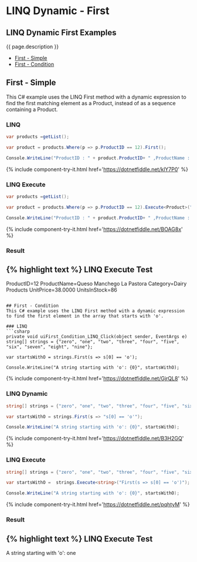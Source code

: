 # LINQ Dynamic - First

## LINQ Dynamic First Examples
{{ page.description }}

- [First - Simple](#first---simple)
- [First - Condition](#first---condition)

## First - Simple
This C# example uses the LINQ First method with a dynamic expression to find the first matching element as a Product, instead of as a sequence containing a Product.

### LINQ
```csharp
var products =getList();

var product = products.Where(p => p.ProductID == 12).First();

Console.WriteLine("ProductID : " + product.ProductID+ " ,ProductName : " + product.ProductName+ " ,Category : "+ product.Category+ " ,UnitPrice : "+ product.UnitPrice+" ,UnitsInStock : "+ product.UnitsInStock);
```
{% include  component-try-it.html href='https://dotnetfiddle.net/klY7P0' %}

### LINQ Execute
```csharp
var products =getList();

var product = products.Where(p => p.ProductID == 12).Execute<Product>("First()");

Console.WriteLine("ProductID : " + product.ProductID+ " ,ProductName : " + product.ProductName+ " ,Category : "+ product.Category+ " ,UnitPrice : "+ product.UnitPrice+" ,UnitsInStock : "+ product.UnitsInStock);
```
{% include  component-try-it.html href='https://dotnetfiddle.net/BOAG8x' %}

### Result
{% highlight text %}
LINQ Execute Test
------------------------------
ProductID=12 ProductName=Queso Manchego La Pastora Category=Dairy Products UnitPrice=38.0000 UnitsInStock=86

```

## First - Condition
This C# example uses the LINQ First method with a dynamic expression to find the first element in the array that starts with 'o'.

### LINQ
```csharp
private void uiFirst_Condition_LINQ_Click(object sender, EventArgs e)
string[] strings = {"zero", "one", "two", "three", "four", "five", "six", "seven", "eight", "nine"};

var startsWithO = strings.First(s => s[0] == 'o');

Console.WriteLine("A string starting with 'o': {0}", startsWithO);
```
{% include  component-try-it.html href='https://dotnetfiddle.net/GjrQL8' %}

### LINQ Dynamic
```csharp
string[] strings = {"zero", "one", "two", "three", "four", "five", "six", "seven", "eight", "nine"};

var startsWithO = strings.First(s => "s[0] == 'o'");

Console.WriteLine("A string starting with 'o': {0}", startsWithO);
```
{% include  component-try-it.html href='https://dotnetfiddle.net/B3H2GQ' %}

### LINQ Execute
```csharp
string[] strings = {"zero", "one", "two", "three", "four", "five", "six", "seven", "eight", "nine"};

var startsWithO =  strings.Execute<string>("First(s => s[0] == 'o')");

Console.WriteLine("A string starting with 'o': {0}", startsWithO);
```
{% include  component-try-it.html href='https://dotnetfiddle.net/pqhtyM' %}

### Result
{% highlight text %}
LINQ Execute Test
------------------------------
A string starting with 'o': one

```
